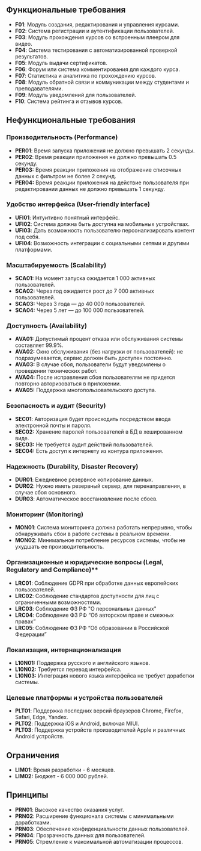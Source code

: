 ## Функциональные требования

- **F01**: Модуль создания, редактирования и управления курсами.
- **F02**: Система регистрации и аутентификации пользователей.
- **F03**: Модуль прохождения курсов со встроенным плеером для видео.
- **F04**: Система тестирования с автоматизированной проверкой результатов.
- **F05**: Модуль выдачи сертификатов.
- **F06**: Форум или система комментирования для каждого курса.
- **F07**: Статистика и аналитика по прохождению курсов.
- **F08**: Модуль обратной связи и коммуникации между студентами и преподавателями.
- **F09**: Модуль уведомлений для пользователей.
- **F10**: Система рейтинга и отзывов курсов.

## Нефункциональные требования

### Производительность (Performance)
- **PER01**: Время запуска приложения не должно превышать 2 секунды.
- **PER02**: Время реакции приложения не должно превышать 0.5 секунду.
- **PER03:** Время реакции приложения на отображение списочных данных с фильтром не более 2 секунд.
- **PER04:** Время реакции приложения на действие пользователя при редактировании данных не должно превышать 1 секунду.

### Удобство интерфейса (User-friendly interface)
- **UFI01**: Интуитивно понятный интерфейс.
- **UFI02**: Система должна быть доступна на мобильных устройствах.
- **UFI03**: Дать возможность пользователю персонализировать контент под себя.
- **UFI04**: Возможность интеграции с социальными сетями и другими платформами.

### Масштабируемость (Scalability)
- **SCA01:** На момент запуска ожидается 1 000 активных пользователей.
- **SCA02:** Через год ожидается рост до 7 000 активных пользователей.
- **SCA03:** Через 3 года — до 40 000 пользователей.
- **SCA04:** Через 5 лет — до 100 000 пользователей.

### Доступность (Availability)
- **AVA01:** Допустимый процент отказа или обслуживания системы составляет 99.9%.
- **AVA02:** Окно обслуживания (без нагрузки от пользователей): не подразумевается, сервис должен быть доступен постоянно.
- **AVA03:** В случае сбоя, пользователи будут уведомлены о проведении технических работ.
- **AVA04:** После исправления сбоя пользователям не придется повторно авторизоваться в приложении.
- **AVA05:** Поддержка многопользовательского доступа.

### Безопасность и аудит (Security)
- **SEC01**: Авторизация будет происходить посредством ввода электронной почты и пароля.
- **SEC02:** Хранение паролей пользователей в БД в хешированном виде.
- **SEC03:** Не требуется аудит действий пользователей.
- **SEC04:** Есть доступ к интернету из контура приложения.

### Надежность (Durability, Disaster Recovery)
- **DUR01**: Ежедневное резервное копирование данных.
- **DUR02**: Нужно иметь резервный сервер, для перенаправления, в случае сбоя основного.
- **DUR03**: Автоматическое восстановление после сбоев.

### Мониторинг (Monitoring)
- **MON01**: Система мониторинга должна работать непрерывно, чтобы обнаруживать сбои в работе системы в реальном времени.
- **MON02**: Минимальное потребление ресурсов системы, чтобы не ухудшать ее производительность.

### Организационные и юридические вопросы (Legal, Regulatory and Compliance)**
- **LRC01**: Соблюдение GDPR при обработке данных европейских пользователей.
- **LRC02**: Соблюдение стандартов доступности для лиц с ограниченными возможностями.
- **LRC03**: Соблюдение ФЗ РФ "О персональных данных"
- **LRC04**: Соблюдение ФЗ РФ “Об авторском праве и смежных правах”
- **LRC05**: Соблюдение ФЗ РФ “Об образовании в Российской Федерации”

### Локализация, интернационализация
- **L10N01:** Поддержка русского и английского языков.
- **L10N02:** Требуется перевод интерфейса.
- **L10N03:** Интеграция нового языка интерфейса не требует доработки системы.

### Целевые платформы и устройства пользователей  
- **PLT01**: Поддержка последних версий браузеров Chrome, Firefox, Safari, Edge, Yandex.
- **PLT02**: Поддержка iOS и Android, включая MIUI.
- **PLT03**: Поддержка устройств производителей Apple и различных Android устройств.

## **Ограничения**
- **LIM01**: Время разработки - 6 месяцев.
- **LIM02:** Бюджет - 6 000 000 рублей.

## **Принципы**
- **PRN01**: Высокое качество оказания услуг.
- **PRN02**: Расширение функционала системы с минимальными доработками.
- **PRN03**: Обеспечение конфиденциальности данных пользователей.
- **PRN04**: Прозрачность данных для пользователей.
- **PRN05**: Стремление к максимальной автоматизации процессов.
